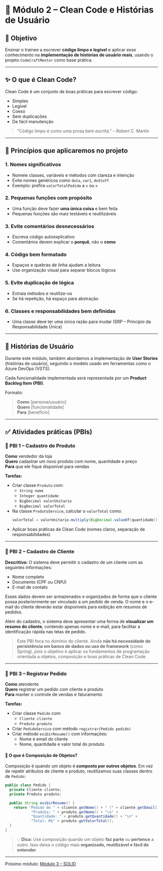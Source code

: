 # 📘 Módulo 2 – Clean Code e Histórias de Usuário

## 🎯 Objetivo

Ensinar o trainee a escrever **código limpo e legível** e aplicar esse conhecimento na **implementação de histórias de usuário reais**, usando o projeto `CodeCraftMentor` como base prática.

---

## ✨ O que é Clean Code?

Clean Code é um conjunto de boas práticas para escrever código:
- Simples
- Legível
- Coeso
- Sem duplicações
- De fácil manutenção

> "Código limpo é como uma prosa bem escrita." – Robert C. Martin

---

## 💮 Princípios que aplicaremos no projeto

### 1. Nomes significativos
- Nomeie classes, variáveis e métodos com clareza e intenção
- Evite nomes genéricos como `data`, `var1`, `doStuff`
- Exemplo: prefira `valorTotalPedido` a `v` ou `x`

### 2. Pequenas funções com propósito
- Uma função deve fazer **uma única coisa** e bem feita
- Pequenas funções são mais testáveis e reutilizáveis

### 3. Evite comentários desnecessários
- Escreva código autoexplicativo
- Comentários devem explicar o **porquê**, não o **como**

### 4. Código bem formatado
- Espaços e quebras de linha ajudam a leitura
- Use organização visual para separar blocos lógicos

### 5. Evite duplicação de lógica
- Extraia métodos e reutilize-os
- Se há repetição, há espaço para abstração

### 6. Classes e responsabilidades bem definidas
- Uma classe deve ter uma única razão para mudar (SRP – Princípio da Responsabilidade Única)

---

## 🚀 Histórias de Usuário

Durante este módulo, também abordamos a implementação de **User Stories** (histórias de usuário), seguindo o modelo usado em ferramentas como o Azure DevOps (VSTS).

Cada funcionalidade implementada será representada por um **Product Backlog Item (PBI)**.

Formato:
> **Como** [persona/usuário]  
> **Quero** [funcionalidade]  
> **Para** [benefício]

---

## ✅ Atividades práticas (PBIs)

### 📅 PBI 1 – Cadastro de Produto
**Como** vendedor da loja  
**Quero** cadastrar um novo produto com nome, quantidade e preço  
**Para** que ele fique disponível para vendas

**Tarefas:**
- Criar classe `Produto` com:
  - `String nome`
  - `Integer quantidade`
  - `BigDecimal valorUnitario`
  - `BigDecimal valorTotal`
- Na classe `ProdutoService`, calcular o `valorTotal` como:
  ```java
  valorTotal = valorUnitario.multiply(BigDecimal.valueOf(quantidade));
  ```
- Aplicar boas práticas de Clean Code (nomes claros, separação de responsabilidades)

---

### 📅 PBI 2 – Cadastro de Cliente
**Descritivo:**
O sistema deve permitir o cadastro de um cliente com as seguintes informações:
- Nome completo
- Documento (CPF ou CNPJ)
- E-mail de contato

Esses dados devem ser armazenados e organizados de forma que o cliente possa posteriormente ser vinculado a um pedido de venda. O nome e o e-mail do cliente deverão estar disponíveis para exibição em resumos de pedidos.

Além do cadastro, o sistema deve apresentar uma forma de **visualizar um resumo do cliente**, contendo apenas nome e e-mail, para facilitar a identificação rápida nas telas de pedido.

> Este PBI foca no domínio do cliente. Ainda **não há necessidade de persistência em banco de dados ou uso de framework** (como Spring), pois o objetivo é aplicar os fundamentos de programação orientada a objetos, composição e boas práticas de Clean Code.

---

### 📅 PBI 3 – Registrar Pedido
**Como** atendente  
**Quero** registrar um pedido com cliente e produto  
**Para** manter o controle de vendas e faturamento

**Tarefas:**
- Criar classe `Pedido` com:
  - `Cliente cliente`
  - `Produto produto`
- Criar `PedidoService` com método `registrar(Pedido pedido)`
- Criar método `exibirResumo()` com informações:
  - Nome e email do cliente
  - Nome, quantidade e valor total do produto

#### 🧉 O que é Composição de Objetos?
Composição é quando um objeto é **composto por outros objetos**. Em vez de repetir atributos de cliente e produto, reutilizamos suas classes dentro de `Pedido`:

```java
public class Pedido {
  private Cliente cliente;
  private Produto produto;

  public String exibirResumo() {
    return "Pedido de " + cliente.getNome() + " (" + cliente.getEmail() + ")\n" +
            "Produto: " + produto.getNome() + "\n" +
            "Quantidade: " + produto.getQuantidade() + "\n" +
            "Total: R$" + produto.getValorTotal();
  }
}
```

> 💡 **Dica:** Use composição quando um objeto **faz parte** ou **pertence** a outro. Isso deixa o código mais **organizado, reutilizável e fácil de entender**.

---

Próximo módulo: [Módulo 3 – SOLID](../modulo-3/README.md)

